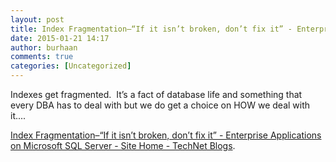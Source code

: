 ```yaml
---
layout: post
title: Index Fragmentation–“If it isn’t broken, don’t fix it” - Enterprise Applications on Microsoft SQL Server - Site Home - TechNet Blogs
date: 2015-01-21 14:17
author: burhaan
comments: true
categories: [Uncategorized]
---
```

Indexes get fragmented.  It’s a fact of database life and something that every DBA has to deal with but we do get a choice on HOW we deal with it....

<a href="http://blogs.technet.com/b/sql_server_isv/archive/2010/10/18/index-fragmentation-if-it-isn-t-broke-don-t-fix-it.aspx">Index Fragmentation–“If it isn’t broken, don’t fix it” - Enterprise Applications on Microsoft SQL Server - Site Home - TechNet Blogs</a>.
